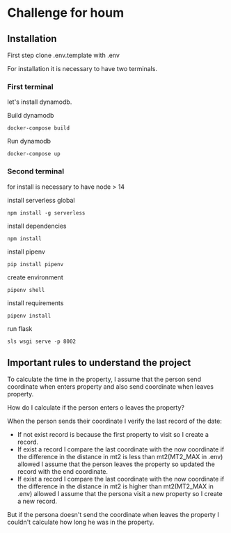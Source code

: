 # Challenge for houm

## Installation

First step clone .env.template with .env

For installation it is necessary to have two terminals.

### First terminal

let's install dynamodb.

Build dynamodb

```
docker-compose build
```

Run dynamodb


```
docker-compose up
```

### Second terminal

for install is necessary to have node > 14


install serverless global

```
npm install -g serverless

```

install dependencies

```
npm install
```


install pipenv

```
pip install pipenv
```

create environment

```
pipenv shell
```

install requirements

```
pipenv install
```

run flask

```
sls wsgi serve -p 8002
```

## Important rules to understand the project

To calculate the time in the property, I assume that the person send coordinate  when enters property and also send coordinate  when leaves property.

How do I calculate if the person enters o leaves the property?

When the person sends their coordinate I verify the last record of the date:

- If not exist record is because the first property to visit so I create a record.
- If exist a record I compare the last coordinate with the now coordinate if the difference in the distance in mt2 is less than mt2(MT2_MAX in .env) allowed I assume that the person  leaves the property so updated the record with the end coordinate.
- If exist a record I compare the last coordinate with the now coordinate if the difference in the distance in mt2 is higher than mt2(MT2_MAX in .env) allowed I assume that the persona visit a new property so I create a new record.

But if the persona doesn't send the coordinate when leaves the property I couldn't calculate how long he was in the property.